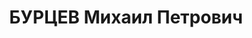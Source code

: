 ---
title: БУРЦЕВ Михаил Петрович
description: "Род. в 1903, Московская губ., Московский уезд, дер. Ромашково, русский,\
  \ обр.: высшее, искл. из ВКП(б) в сентябре 1935 г. за троцкизм. Проживал: Москва,\
  \ Чистопрудный бул., д. 9, кв. 4. На момент ареста шофер во 2-м автопарке Мосавтогруза,\
  \ ранее преподаватель политэкономиии, и.о. профессора в учебных заведениях Центросоюза.\
  \ \n  Арестован 19.10.1936. Обв. в подготовке теракта против Сталина и участии в\
  \ троцкистско-зиновьевской террористической организации. Приговор: ВК ВС СССР, 07.03.1937\
  \ – ВМН. Расстрелян 08.03.1937, г.Москва. \n  Реабилитирован ВК ВС СССР 13.08.1959"
---